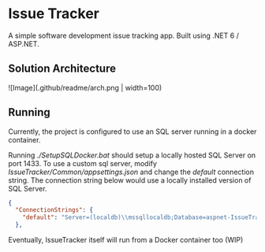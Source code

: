 # Issue Tracker
A simple software development issue tracking app. Built using .NET 6 / ASP.NET.


## Solution Architecture
![Image](.github/readme/arch.png | width=100)

## Running 
Currently, the project is configured to use an SQL server running in a docker container. 

Running *./SetupSQLDocker.bat* should setup a locally hosted SQL Server on port 1433. To use a custom sql server, modify *IssueTracker/Common/appsettings.json*
and change the *default* connection string. The connection string below would use a locally installed version of SQL Server.
```json
{
  "ConnectionStrings": {
    "default": "Server=(localdb)\\mssqllocaldb;Database=aspnet-IssueTracker;Trusted_Connection=True;MultipleActiveResultSets=true"
  },
```

Eventually, IssueTracker itself will run from a Docker container too (WIP)
